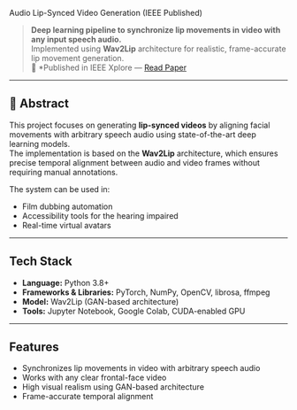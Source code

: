 Audio Lip-Synced Video Generation (IEEE Published)

> **Deep learning pipeline to synchronize lip movements in video with any input speech audio.**  
> Implemented using **Wav2Lip** architecture for realistic, frame-accurate lip movement generation.  
> 📄 *Published in IEEE Xplore — [Read Paper](https://ieeexplore.ieee.org/document/10866375)  

---

## 📌 Abstract
This project focuses on generating **lip-synced videos** by aligning facial movements with arbitrary speech audio using state-of-the-art deep learning models.  
The implementation is based on the **Wav2Lip** architecture, which ensures precise temporal alignment between audio and video frames without requiring manual annotations.  

The system can be used in:
- Film dubbing automation
- Accessibility tools for the hearing impaired
- Real-time virtual avatars

---

## Tech Stack
- **Language:** Python 3.8+
- **Frameworks & Libraries:** PyTorch, NumPy, OpenCV, librosa, ffmpeg
- **Model:** Wav2Lip (GAN-based architecture)
- **Tools:** Jupyter Notebook, Google Colab, CUDA-enabled GPU

---

## Features
- Synchronizes lip movements in video with arbitrary speech audio
- Works with any clear frontal-face video
- High visual realism using GAN-based architecture
- Frame-accurate temporal alignment


